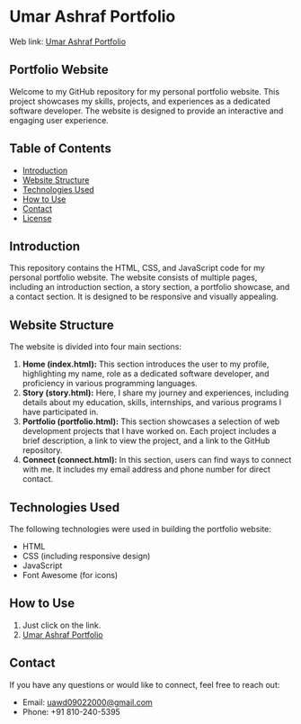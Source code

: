 # Umar Ashraf Portfolio

Web link: [Umar Ashraf Portfolio](https://umar-ashraf09.github.io/Umar-Ashraf-Portfolio/)

## Portfolio Website

Welcome to my GitHub repository for my personal portfolio website. This project showcases my skills, projects, and experiences as a dedicated software developer. The website is designed to provide an interactive and engaging user experience.

## Table of Contents

- [Introduction](#introduction)
- [Website Structure](#website-structure)
- [Technologies Used](#technologies-used)
- [How to Use](#how-to-use)
- [Contact](#contact)
- [License](#license)

## Introduction

This repository contains the HTML, CSS, and JavaScript code for my personal portfolio website. The website consists of multiple pages, including an introduction section, a story section, a portfolio showcase, and a contact section. It is designed to be responsive and visually appealing.

## Website Structure

The website is divided into four main sections:

1. **Home (index.html):** This section introduces the user to my profile, highlighting my name, role as a dedicated software developer, and proficiency in various programming languages.
2. **Story (story.html):** Here, I share my journey and experiences, including details about my education, skills, internships, and various programs I have participated in.
3. **Portfolio (portfolio.html):** This section showcases a selection of web development projects that I have worked on. Each project includes a brief description, a link to view the project, and a link to the GitHub repository.
4. **Connect (connect.html):** In this section, users can find ways to connect with me. It includes my email address and phone number for direct contact.

## Technologies Used

The following technologies were used in building the portfolio website:

- HTML
- CSS (including responsive design)
- JavaScript
- Font Awesome (for icons)

## How to Use

1. Just click on the link.
2. [Umar Ashraf Portfolio](https://umar-ashraf09.github.io/Umar-Ashraf-Portfolio/)

## Contact

If you have any questions or would like to connect, feel free to reach out:

- Email: uawd09022000@gmail.com
- Phone: +91 810-240-5395

